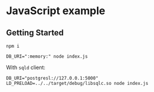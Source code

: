 # JavaScript example

## Getting Started

```console
npm i
```

```console
DB_URI=":memory:" node index.js
```

With `sqld` client:

```
DB_URI="postgresl://127.0.0.1:5000" LD_PRELOAD=../../target/debug/libsqlc.so node index.js
```
